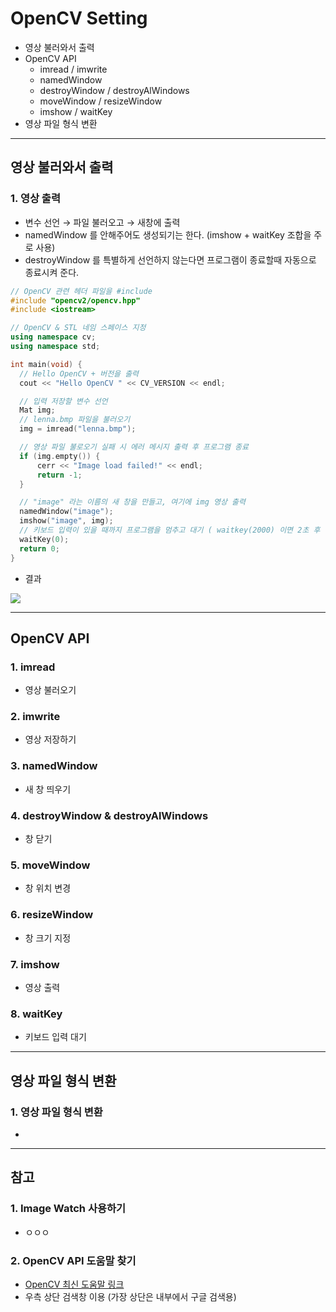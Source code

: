 # OpenCV Setting
  - 영상 불러와서 출력
  - OpenCV API
    - imread / imwrite
    - namedWindow
    - destroyWindow / destroyAlWindows
    - moveWindow / resizeWindow
    - imshow / waitKey
  - 영상 파일 형식 변환

---

## 영상 불러와서 출력
  ### 1. 영상 출력
  - 변수 선언 → 파일 불러오고 → 새창에 출력
  - namedWindow 를 안해주어도 생성되기는 한다. (imshow + waitKey 조합을 주로 사용)
  - destroyWindow 를 특별하게 선언하지 않는다면 프로그램이 종료할때 자동으로 종료시켜 준다.

  ```cpp
  // OpenCV 관련 헤더 파일을 #include
  #include "opencv2/opencv.hpp"
  #include <iostream>

  // OpenCV & STL 네임 스페이스 지정
  using namespace cv;
  using namespace std;

  int main(void) {
    // Hello OpenCV + 버전을 출력
  	cout << "Hello OpenCV " << CV_VERSION << endl;

  	// 입력 저장할 변수 선언
  	Mat img;
  	// lenna.bmp 파일을 불러오기
  	img = imread("lenna.bmp");

  	// 영상 파일 불로오기 실패 시 에러 메시지 출력 후 프로그램 종료
  	if (img.empty()) {
  		cerr << "Image load failed!" << endl;
  		return -1;
  	}

  	// "image" 라는 이름의 새 창을 만들고, 여기에 img 영상 출력
  	namedWindow("image");
  	imshow("image", img);
  	// 키보드 입력이 있을 때까지 프로그램을 멈추고 대기 ( waitkey(2000) 이면 2초 후 종료 )
  	waitKey(0);
  	return 0;
  }
  ```

  - 결과

  ![](https://github.com/Lee-KyungSeok/ComputerVision-Study/blob/master/BasicOpenCV/picture/result1.png)

---

## OpenCV API
  ### 1. imread
  - 영상 불러오기

  ### 2. imwrite
  - 영상 저장하기

  ### 3. namedWindow
  - 새 창 띄우기

  ### 4. destroyWindow & destroyAlWindows
  - 창 닫기

  ### 5. moveWindow
  - 창 위치 변경

  ### 6. resizeWindow
  - 창 크기 지정

  ### 7. imshow
  - 영상 출력

  ### 8. waitKey
  - 키보드 입력 대기

---

## 영상 파일 형식 변환
  ### 1. 영상 파일 형식 변환
  -

---

## 참고
  ### 1. Image Watch 사용하기
  - ㅇㅇㅇ

  ### 2. OpenCV API 도움말 찾기
  - [OpenCV 최신 도움말 링크](https://docs.opencv.org/master/)
  - 우측 상단 검색창 이용 (가장 상단은 내부에서 구글 검색용)
